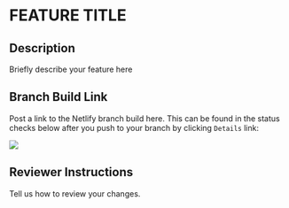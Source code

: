 # FEATURE TITLE

## Description

Briefly describe your feature here

## Branch Build Link

Post a link to the Netlify branch build here. This can be found in the status checks below after you push to your branch by clicking `Details` link:

![](https://d33wubrfki0l68.cloudfront.net/a14611308b99147963cb904586c67d3bea490bda/65a09/images/site-deploys-github-commit-status-example.png)

## Reviewer Instructions

Tell us how to review your changes.
